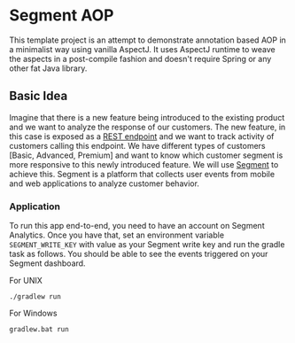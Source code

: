 # Segment AOP

This template project is an attempt to demonstrate annotation based AOP in a minimalist way using vanilla AspectJ. It uses AspectJ runtime to weave the aspects in a post-compile fashion and doesn't require Spring or any other fat Java library.

## Basic Idea

Imagine that there is a new feature being introduced to the existing product and we want to analyze the response of our customers. The new feature, in this case is exposed as a [REST endpoint](src/main/java/com/segment/resource/Endpoints.java#L14-L23) and we want to track activity of customers calling this endpoint. We have different types of customers [Basic, Advanced, Premium] and want to know which customer segment is more responsive to this newly introduced feature. We will use [Segment](https://segment.com/) to achieve this. Segment is a platform that collects user events from mobile and web applications to analyze customer behavior.

### Application

To run this app end-to-end, you need to have an account on Segment Analytics. Once you have that, set an environment variable `SEGMENT_WRITE_KEY` with value as your Segment write key and run the gradle task as follows. You should be able to see the events triggered on your Segment dashboard. 

For UNIX
```shell
./gradlew run
```

For Windows
```shell
gradlew.bat run
```
